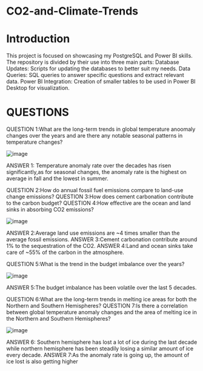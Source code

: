 # CO2-and-Climate-Trends
# Introduction
This project is focused on showcasing my PostgreSQL and Power BI skills. The repository is divided by their use into three main parts: 
Database Updates: Scripts for updating the databases to better suit my needs.
Data Queries: SQL queries to answer specific questions and extract relevant data.
Power BI Integration: Creation of smaller tables to be used in Power BI Desktop for visualization.

# QUESTIONS
QUESTION 1:What are the long-term trends in global temperature anoomaly changes over the years and are there any notable seasonal patterns in temperature changes?


![image](https://github.com/user-attachments/assets/61da5753-f027-4fd2-864b-44708ccc5483)

ANSWER 1: Temperature anomaly rate over the decades has risen significantly,as for seasonal changes, the anomaly rate is the highest on average in fall and the lowest in summer. 

QUESTION 2:How do annual fossil fuel emissions compare to land-use change emissions?
QUESTION 3:How does cement carbonation contribute to the carbon budget?
QUESTION 4:How effective are the ocean and land sinks in absorbing CO2 emissions?

![image](https://github.com/user-attachments/assets/fc1ca7d5-707b-42ee-99c1-6aecfc64ac6c)

ANSWER 2:Average land use emissions are ~4 times smaller than the average fossil emissions.
ANSWER 3:Cement carbonation contribute around 1% to the sequestration of the CO2.
ANSWER 4:Land and ocean sinks take care of ~55% of the carbon in the atmosphere.

QUESTION 5:What is the trend in the budget imbalance over the years?

![image](https://github.com/user-attachments/assets/f44afb5f-3b83-439a-aa16-4d282550af84)

ANSWER 5:The budget imbalance has been volatile over the last 5 decades.

QUESTION 6:What are the long-term trends in melting ice areas for both the Northern and Southern Hemispheres?
QUESTION 7:Is there a correlation between global temperature anomaly changes and the area of melting ice in the Northern and Southern Hemispheres?

![image](https://github.com/user-attachments/assets/e8ab0cc4-265f-429a-8b4b-a20fee0eab74)

ANSWER 6: Southern hemisphere has lost a lot of ice during the last decade while northern hemisphere has been steadily losing a similar amount of ice every decade.
ANSWER 7:As the anomaly rate is going up, the amount of ice lost is also getting higher

